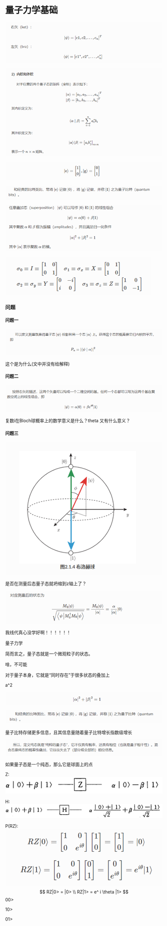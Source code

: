 # 量子力学基础

![image-20230108190302254](量子力学基础.assets/image-20230108190302254.png)

![image-20230108190400539](量子力学基础.assets/image-20230108190400539.png)

![image-20230108190451064](量子力学基础.assets/image-20230108190451064.png)

![image-20230108190459101](量子力学基础.assets/image-20230108190459101.png)

![image-20230108190529736](量子力学基础.assets/image-20230108190529736.png)

![image-20230108190751704](量子力学基础.assets/image-20230108190751704.png)

### 问题

#### 问题一

![image-20230108190918618](量子力学基础.assets/image-20230108190918618.png)

这个是为什么(文中并没有给解释)

#### 问题二

![image-20230108192024536](量子力学基础.assets/image-20230108192024536.png)

复数i在Bloch球概率上的数学意义是什么？theta 又有什么意义？

#### 问题三

![image-20230108193744785](量子力学基础.assets/image-20230108193744785.png)

是否在测量后态量子态就坍缩到z轴上了？

![image-20230108193944248](量子力学基础.assets/image-20230108193944248.png)

我线代真心没学好啊！！！！！！





量子力学

简而言之，量子态就是一个微观粒子的状态。

啥，不可能

对于量子本身，它就是“同时存在”于很多状态的叠加上

a^2

![image-20230108195500053](量子力学基础.assets/image-20230108195500053.png)

![image-20230108195614516](量子力学基础.assets/image-20230108195614516.png)

量子比特存储更多信息，且其信息量随着量子比特增长指数级增长

![image-20230108195736209](量子力学基础.assets/image-20230108195736209.png)

如果量子态是一个纯态，那么它是球面上的点





Z:![image-20230109152108489](量子力学基础.assets/image-20230109152108489.png)

H:![image-20230109152127207](量子力学基础.assets/image-20230109152127207.png)

P(RZ):![image-20230109152201744](量子力学基础.assets/image-20230109152201744.png)
$$
RZ|0> = |0> \\
RZ|1> = e^ i \theta |1>
$$
00>

10>

01>
